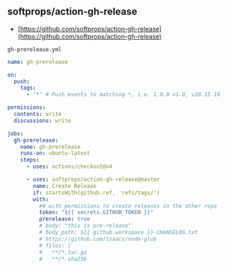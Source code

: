 ## softprops/action-gh-release

- [https://github.com/softprops/action-gh-release](https://github.com/softprops/action-gh-release)

`gh-prerelease.yml`

```yml
name: gh-prerelease

on:
  push:
    tags:
      - '*' # Push events to matching *, i.e. 1.0.0 v1.0, v20.15.10

permissions:
  contents: write
  discussions: write

jobs:
  gh-prerelease:
    name: gh-prerelease
    runs-on: ubuntu-latest
    steps:
      - uses: actions/checkout@v4

      - uses: softprops/action-gh-release@master
        name: Create Release
        if: startsWith(github.ref, 'refs/tags/')
        with:
          ## with permissions to create releases in the other repo
          token: "${{ secrets.GITHUB_TOKEN }}"
          prerelease: true
          # body: "this is pre-release"
          # body_path: ${{ github.workspace }}-CHANGELOG.txt
          # https://github.com/isaacs/node-glob
          # files: |
          #   **/*.tar.gz
          #   **/*.sha256
```